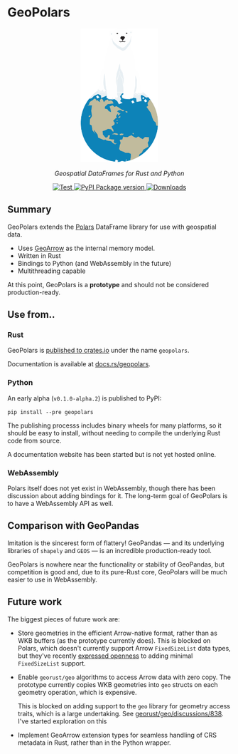 # GeoPolars

<!-- Layout copied from rio-tiler -->
<!-- https://github.com/cogeotiff/rio-tiler/blob/c6b097aa5b6f1bae5231d17db7d595a0bb2a7b26/README.md -->
<p align="center">
  <img src="static/logo.svg" height="300px" alt="geopolars"></a>
</p>
<p align="center">
  <em>
    Geospatial DataFrames for Rust and Python
  </em>
</p>
<p align="center">
  <a href="https://github.com/geopolars/geopolars/actions?query=workflow%3ARust" target="_blank">
      <img src="https://github.com/geopolars/geopolars/workflows/Rust/badge.svg" alt="Test">
  </a>
  <!-- <a href="https://codecov.io/gh/cogeotiff/rio-tiler" target="_blank">
      <img src="https://codecov.io/gh/cogeotiff/rio-tiler/branch/master/graph/badge.svg" alt="Coverage">
  </a> -->
  <a href="https://pypi.org/project/geopolars" target="_blank">
      <img src="https://img.shields.io/pypi/v/geopolars?color=%2334D058&label=PyPI%20version" alt="PyPI Package version">
  </a>
  <!-- <a href="https://anaconda.org/conda-forge/rio-tiler" target="_blank">
      <img src="https://img.shields.io/conda/v/conda-forge/rio-tiler.svg" alt="Conda Forge">
  </a> -->
  <!-- <a href="https://pypistats.org/packages/rio-tiler" target="_blank">
      <img src="https://img.shields.io/pypi/dm/rio-tiler.svg" alt="Downloads">
  </a> -->
  <a href="https://github.com/geopolars/geopolars/blob/master/LICENSE" target="_blank">
      <img src="https://img.shields.io/github/license/geopolars/geopolars.svg" alt="Downloads">
  </a>
  <!-- <a href="https://mybinder.org/v2/gh/cogeotiff/rio-tiler/master?filepath=docs%2Fexamples%2F" target="_blank" alt="Binder">
      <img src="https://mybinder.org/badge_logo.svg" alt="Binder">
  </a> -->
</p>

## Summary

GeoPolars extends the [Polars][polars] DataFrame library for use with geospatial data.

- Uses [GeoArrow][geo-arrow-spec] as the internal memory model.
- Written in Rust
- Bindings to Python (and WebAssembly in the future)
- Multithreading capable

At this point, GeoPolars is a **prototype** and should not be considered production-ready.

## Use from..

### Rust

GeoPolars is [published to crates.io](https://crates.io/crates/geopolars) under the name `geopolars`.

Documentation is available at [docs.rs/geopolars](https://docs.rs/geopolars).

### Python

An early alpha (`v0.1.0-alpha.2`) is published to PyPI:

```
pip install --pre geopolars
```

The publishing processs includes binary wheels for many platforms, so it should be easy to install, without needing to compile the underlying Rust code from source.

A documentation website has been started but is not yet hosted online.

### WebAssembly

Polars itself does not yet exist in WebAssembly, though there has been discussion about adding bindings for it. The long-term goal of GeoPolars is to have a WebAssembly API as well.

## Comparison with GeoPandas

Imitation is the sincerest form of flattery! GeoPandas — and its underlying libraries of `shapely` and `GEOS` — is an incredible production-ready tool.

GeoPolars is nowhere near the functionality or stability of GeoPandas, but competition is good and, due to its pure-Rust core, GeoPolars will be much easier to use in WebAssembly.

## Future work

The biggest pieces of future work are:

- Store geometries in the efficient Arrow-native format, rather than as WKB buffers (as the prototype currently does). This is blocked on Polars, which doesn't currently support Arrow `FixedSizeList` data types, but they've recently [expressed openness](https://github.com/pola-rs/polars/issues/4014#issuecomment-1212376538) to adding minimal `FixedSizeList` support.
- Enable `georust/geo` algorithms to access Arrow data with zero copy. The prototype currently copies WKB geometries into `geo` structs on each geometry operation, which is expensive.

  This is blocked on adding support to the `geo` library for geometry access traits, which is a large undertaking. See [georust/geo/discussions/838](https://github.com/georust/geo/discussions/838). I've started exploration on this

- Implement GeoArrow extension types for seamless handling of CRS metadata in Rust, rather than in the Python wrapper.

[polars]: https://github.com/pola-rs/polars
[geo-arrow-spec]: https://github.com/geopandas/geo-arrow-spec
